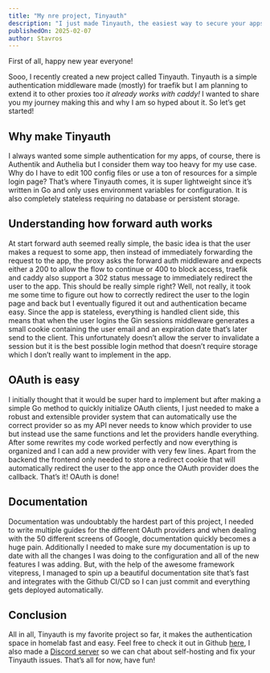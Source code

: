 ```yaml
---
title: "My nre project, Tinyauth"
description: "I just made Tinyauth, the easiest way to secure your apps with a login screen."
publishedOn: 2025-02-07
author: Stavros
---
```


First of all, happy new year everyone!

Sooo, I recently created a new project called Tinyauth. Tinyauth is a simple authentication middleware made (mostly) for traefik but I am planning to extend it to other proxies too _it already works with caddy!_ I wanted to share you my journey making this and why I am so hyped about it. So let’s get started!

## Why make Tinyauth

I always wanted some simple authentication for my apps, of course, there is Authentik and Authelia but I consider them way too heavy for my use case. Why do I have to edit 100 config files or use a ton of resources for a simple login page? That’s where Tinyauth comes, it is super lightweight since it’s written in Go and only uses environment variables for configuration. It is also completely stateless requiring no database or persistent storage.

## Understanding how forward auth works

At start forward auth seemed really simple, the basic idea is that the user makes a request to some app, then instead of immediately forwarding the request to the app, the proxy asks the forward auth middleware and expects either a 200 to allow the flow to continue or 400 to block access, traefik and caddy also support a 302 status message to immediately redirect the user to the app. This should be really simple right? Well, not really, it took me some time to figure out how to correctly redirect the user to the login page and back but I eventually figured it out and authentication became easy. Since the app is stateless, everything is handled client side, this means that when the user logins the Gin sessions middleware generates a small cookie containing the user email and an expiration date that’s later send to the client. This unfortunately doesn’t allow the server to invalidate a session but it is the best possible login method that doesn’t require storage which I don’t really want to implement in the app.

## OAuth is easy

I initially thought that it would be super hard to implement but after making a simple Go method to quickly initialize OAuth clients, I just needed to make a robust and extensible provider system that can automatically use the correct provider so as my API never needs to know which provider to use but instead use the same functions and let the providers handle everything. After some rewrites my code worked perfectly and now everything is organized and I can add a new provider with very few lines. Apart from the backend the frontend only needed to store a redirect cookie that will automatically redirect the user to the app once the OAuth provider does the callback. That’s it! OAuth is done!

## Documentation

Documentation was undoubtably the hardest part of this project, I needed to write multiple guides for the different OAuth providers and when dealing with the 50 different screens of Google, documentation quickly becomes a huge pain. Additionally I needed to make sure my documentation is up to date with all the changes I was doing to the configuration and all of the new features I was adding. But, with the help of the awesome framework vitepress, I managed to spin up a beautiful documentation site that’s fast and integrates with the Github CI/CD so I can just commit and everything gets deployed automatically.

## Conclusion

All in all, Tinyauth is my favorite project so far, it makes the authentication space in homelab fast and easy. Feel free to check it out in Github [here](https://github.com/steveiliop56/tinyauth), I also made a [Discord server](https://discord.gg/gWpzrksk) so we can chat about self-hosting and fix your Tinyauth issues. That’s all for now, have fun!

